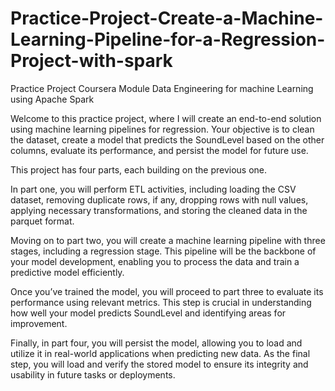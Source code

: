 # Practice-Project-Create-a-Machine-Learning-Pipeline-for-a-Regression-Project-with-spark
Practice Project Coursera Module Data Engineering for machine Learning using Apache Spark

Welcome to this practice project, where I will create an end-to-end solution using machine learning pipelines for regression. Your objective is to clean the dataset, create a model that predicts the SoundLevel based on the other columns, evaluate its performance, and persist the model for future use.

This project has four parts, each building on the previous one. 

In part one, you will perform ETL activities, including loading the CSV dataset, removing duplicate rows, if any, dropping rows with null values, applying necessary transformations, and storing the cleaned data in the parquet format. 

Moving on to part two, you will create a machine learning pipeline with three stages, including a regression stage. This pipeline will be the backbone of your model development, enabling you to process the data and train a predictive model efficiently. 

Once you’ve trained the model, you will proceed to part three to evaluate its performance using relevant metrics. This step is crucial in understanding how well your model predicts SoundLevel and identifying areas for improvement. 

Finally, in part four, you will persist the model, allowing you to load and utilize it in real-world applications when predicting new data. As the final step, you will load and verify the stored model to ensure its integrity and usability in future tasks or deployments.
